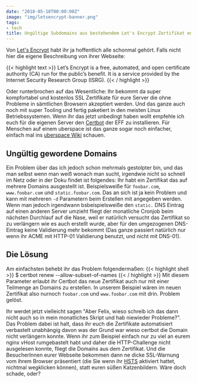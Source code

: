 ```yaml
---
date: "2018-05-18T00:00:00Z"
image: "img/letsencrypt-banner.png"
tags:
- tech
title: Ungültige Subdomains aus bestehendem Let's Encrypt Zertifikat entfernen
---
```


Von [Let's Encrypt](https://letsencrypt.org/) habt ihr ja hoffentlich alle schonmal gehört. Falls nicht hier die eigene Beschreibung von ihrer
Webseite:

{{< highlight text >}}
Let’s Encrypt is a free, automated, and open certificate authority (CA)
run for the public’s benefit. It is a service provided by
the Internet Security Research Group (ISRG).
{{< / highlight >}}

Oder runterbrochen auf das Wesentliche: Ihr bekommt da super kompfortabel und kostenlos SSL Zertifikate für eure Server die ohne Probleme in sämtlichen Browsern akzeptiert werden. Und das ganze auch noch mit super Tooling und fertig paketiert in den meisten Linux Betriebssystemen. Wenn ihr das jetzt unbedingt haben wollt empfehle ich euch für die eigenen Server den [Certbot](https://certbot.eff.org/) der EFF zu installieren. Für Menschen auf einem uberspace ist das ganze sogar noch einfacher, einfach mal ins [uberspace Wiki](https://wiki.uberspace.de/webserver:https#let_s-encrypt-zertifikate) schauen.

## Ungültig gewordene Domains

Ein Problem über das ich jedoch schon mehrmals gestolpter bin, und das man selbst wenn man weiß wonach man sucht, irgendwie nicht so schnell im Netz oder in der Doku findet ist folgendes: Ihr habt ein Zertifikat das auf mehrere Domains ausgestellt ist. Beispielsweiße für `foobar.com`, `www.foobar.com` und `static.foobar.com`. Das an sich ist ja kein Problem und kann mit mehreren `-d` Parametern beim Erstellen mit angegeben werden. Wenn man jedoch irgendwann bsbeispielsweiße den `static.` DNS Eintrag auf einen anderen Server umzieht fliegt der monatliche Cronjob beim nächsten Durchlauf auf die Nase, weil er natürlich versucht das Zertifikat so zu verlängern wie es auch erstellt wurde, aber für den umgezogenen DNS-Eintrag keine Validierung mehr bekommt (Das ganze passiert natürlich nur wenn ihr ACME mit HTTP-01 Validierung benutzt, und nicht mit DNS-01).

## Die Lösung

Am einfachsten behebt ihr das Problem folgendermaßen:
{{< highlight shell >}}
$ certbot renew --allow-subset-of-names
{{< / highlight >}}
Mit diesem Parameter erlaubt ihr Certbot das neue Zertifikat auch nur mit einer Teilmenge an Domains zu erstellen. In unserem Beispiel wären im neuen Zertifikat also nurnoch `foobar.com` und `www.foobar.com` mit drin. Problem gelöst.

Ihr werdet jetzt vielleicht sagen "Aber Felix, wieso schreib ich das dann nicht auch so in mein monatliches Skript und hab niewieder Probleme?". Das Problem dabei ist halt, dass ihr euch die Zertifikate automatisiert verbastelt unabhängig davon was der Grund war wieso certbot die Domain nicht verlängern konnte. Wenn ihr zum Beispiel einfach nur zu viel an eurem nginx vHost rumgebastelt habt und daher die HTTP-Challenge nicht ausgelesen konnte, fliegt die Domains aus dem Zertifikat. Und die BesucherInnen eurer Webseite bekommen dann ne dicke SSL-Warnung vom ihrem Browser präsentiert (die Sie wenn ihr [HSTS](https://de.wikipedia.org/wiki/HTTP_Strict_Transport_Security) aktiviert hattet, nichtmal wegklicken können), statt euren süßen Katzenbildern. Wäre doch schade, oder?
